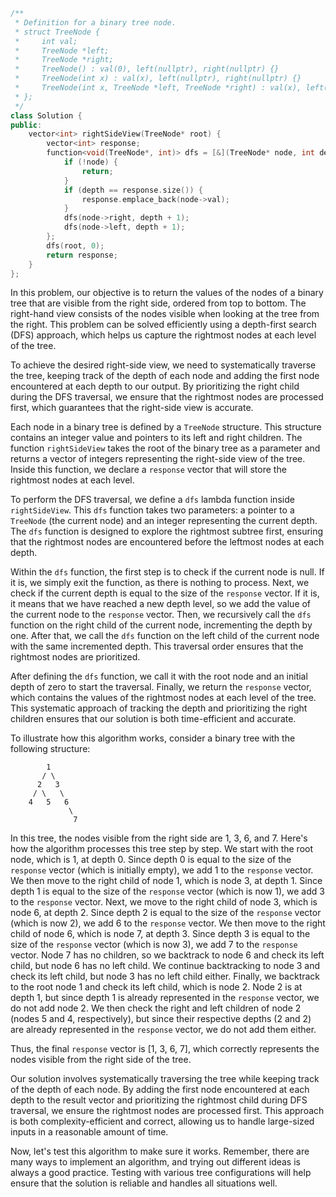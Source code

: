 ```cpp
/**
 * Definition for a binary tree node.
 * struct TreeNode {
 *     int val;
 *     TreeNode *left;
 *     TreeNode *right;
 *     TreeNode() : val(0), left(nullptr), right(nullptr) {}
 *     TreeNode(int x) : val(x), left(nullptr), right(nullptr) {}
 *     TreeNode(int x, TreeNode *left, TreeNode *right) : val(x), left(left), right(right) {}
 * };
 */
class Solution {
public:
    vector<int> rightSideView(TreeNode* root) {
        vector<int> response;
        function<void(TreeNode*, int)> dfs = [&](TreeNode* node, int depth) {
            if (!node) {
                return;
            }
            if (depth == response.size()) {
                response.emplace_back(node->val);
            }
            dfs(node->right, depth + 1);
            dfs(node->left, depth + 1);
        };
        dfs(root, 0);
        return response;
    }
}; 

```
In this problem, our objective is to return the values of the nodes of a binary tree that are visible from the right side, ordered from top to bottom. The right-hand view consists of the nodes visible when looking at the tree from the right. This problem can be solved efficiently using a depth-first search (DFS) approach, which helps us capture the rightmost nodes at each level of the tree.

To achieve the desired right-side view, we need to systematically traverse the tree, keeping track of the depth of each node and adding the first node encountered at each depth to our output. By prioritizing the right child during the DFS traversal, we ensure that the rightmost nodes are processed first, which guarantees that the right-side view is accurate.

Each node in a binary tree is defined by a `TreeNode` structure. This structure contains an integer value and pointers to its left and right children. The function `rightSideView` takes the root of the binary tree as a parameter and returns a vector of integers representing the right-side view of the tree. Inside this function, we declare a `response` vector that will store the rightmost nodes at each level.

To perform the DFS traversal, we define a `dfs` lambda function inside `rightSideView`. This `dfs` function takes two parameters: a pointer to a `TreeNode` (the current node) and an integer representing the current depth. The `dfs` function is designed to explore the rightmost subtree first, ensuring that the rightmost nodes are encountered before the leftmost nodes at each depth.

Within the `dfs` function, the first step is to check if the current node is null. If it is, we simply exit the function, as there is nothing to process. Next, we check if the current depth is equal to the size of the `response` vector. If it is, it means that we have reached a new depth level, so we add the value of the current node to the `response` vector. Then, we recursively call the `dfs` function on the right child of the current node, incrementing the depth by one. After that, we call the `dfs` function on the left child of the current node with the same incremented depth. This traversal order ensures that the rightmost nodes are prioritized.

After defining the `dfs` function, we call it with the root node and an initial depth of zero to start the traversal. Finally, we return the `response` vector, which contains the values of the rightmost nodes at each level of the tree. This systematic approach of tracking the depth and prioritizing the right children ensures that our solution is both time-efficient and accurate.

To illustrate how this algorithm works, consider a binary tree with the following structure:

```
        1
       / \
      2   3
     / \   \
    4   5   6
             \
              7
```

In this tree, the nodes visible from the right side are 1, 3, 6, and 7. Here's how the algorithm processes this tree step by step. We start with the root node, which is 1, at depth 0. Since depth 0 is equal to the size of the `response` vector (which is initially empty), we add 1 to the `response` vector. 
We then move to the right child of node 1, which is node 3, at depth 1. Since depth 1 is equal to the size of the `response` vector (which is now 1), we add 3 to the `response` vector. 
Next, we move to the right child of node 3, which is node 6, at depth 2. Since depth 2 is equal to the size of the `response` vector (which is now 2), we add 6 to the `response` vector. 
We then move to the right child of node 6, which is node 7, at depth 3. Since depth 3 is equal to the size of the `response` vector (which is now 3), we add 7 to the `response` vector. 
Node 7 has no children, so we backtrack to node 6 and check its left child, but node 6 has no left child. We continue backtracking to node 3 and check its left child, but node 3 has no left child either. 
Finally, we backtrack to the root node 1 and check its left child, which is node 2. Node 2 is at depth 1, but since depth 1 is already represented in the `response` vector, we do not add node 2. 
We then check the right and left children of node 2 (nodes 5 and 4, respectively), but since their respective depths (2 and 2) are already represented in the `response` vector, we do not add them either.

Thus, the final `response` vector is [1, 3, 6, 7], which correctly represents the nodes visible from the right side of the tree.

Our solution involves systematically traversing the tree while keeping track of the depth of each node. By adding the first node encountered at each depth to the result vector and prioritizing the rightmost child during DFS traversal, we ensure the rightmost nodes are processed first. This approach is both complexity-efficient and correct, allowing us to handle large-sized inputs in a reasonable amount of time.

Now, let's test this algorithm to make sure it works. Remember, there are many ways to implement an algorithm, and trying out different ideas is always a good practice. Testing with various tree configurations will help ensure that the solution is reliable and handles all situations well.
